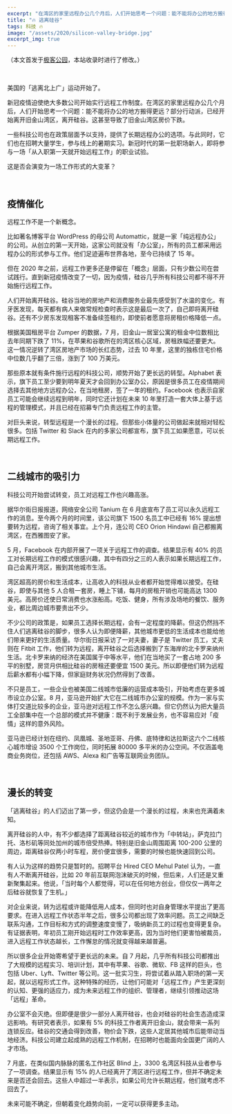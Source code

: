 ```yaml
---
excerpt: "在湾区的家里远程办公几个月后，人们开始思考一个问题：能不能将办公的地方搬得更远？部分行动派，已经开始离开旧金山湾区，离开硅谷。"
title: "🔥 逃离硅谷"
tags: 科技 🔥
image: "/assets/2020/silicon-valley-bridge.jpg"
excerpt_img: true
---
```


（本文首发于[极客公园](https://www.geekpark.net/news/264917)，本站收录时进行了修改。）

<br>

美国的「逃离北上广」运动开始了。

新冠疫情迫使绝大多数公司开始实行远程工作制度。在湾区的家里远程办公几个月后，人们开始思考一个问题：能不能将办公的地方搬得更远？部分行动派，已经开始离开旧金山湾区，离开硅谷。这甚至导致了旧金山湾区房价下跌。

一些科技公司也在政策层面予以支持，提供了长期远程办公的选项。与此同时，它们也在招聘大量学生，参与线上的暑期实习。新冠时代的第一批职场新人，即将参与一场「从入职第一天就开始远程工作」的职业试验。

这是否会演变为一场工作形式的大变革？

<br>

## 疫情催化
远程工作不是一个新概念。

比如著名博客平台 WordPress 的母公司 Automattic，就是一家「纯远程办公」的公司。从创立的第一天开始，这家公司就没有「办公室」，所有的员工都采用远程办公的形式参与工作。他们足迹遍布世界各地，至今已持续了 15 年。

但在 2020 年之前，远程工作更多还是停留在「概念」层面，只有少数公司在尝试践行。直到新冠疫情改变了一切，因为疫情，硅谷几乎所有科技公司都不得不开始施行远程工作。

人们开始离开硅谷。硅谷当地的房地产和消费服务业最先感受到了水温的变化。有牙医发现，每天都有病人来做常规检查时表示这是最后一次了，自己即将离开硅谷。还有不少房东发现租客不准备续签租约，即使前者愿意将房租价格降低一点。

根据美国租房平台 Zumper 的数据，7 月，旧金山一居室公寓的租金中位数相比去年同期下跌了 11%，在苹果和谷歌所在的湾区核心区域，房租跌幅还要更大。这一情况逆转了湾区房地产市场的长红态势，过去 10 年里，这里的独栋住宅价格中位数几乎翻了三倍，涨到了 100 万美元。

那些原本就有条件施行远程的科技公司，顺势开始了更长远的转型。Alphabet 表示，旗下员工至少要到明年夏天才会回到办公室办公，原因是很多员工在疫情期间选择去其他地方远程办公，在当地租房，签了一年的租约。Facebook 也表示自家员工可能会继续远程到明年，同时它还计划在未来 10 年里打造一套大体上基于远程的管理模式，并且已经在招募专门负责远程工作的主管。

对巨头来说，转型远程是一个漫长的过程。但那些小体量的公司做起来就相对轻松很多。包括 Twitter 和 Slack 在内的多家公司都宣布，旗下员工如果愿意，可以长期远程工作。

<br>

## 二线城市的吸引力
科技公司开始尝试转变，员工对远程工作也兴趣高涨。

据华尔街日报报道，网络安全公司 Tanium 在 6 月底宣布了员工可以永久远程工作的消息。至今两个月的时间里，该公司旗下 1500 名员工中已经有 16% 提出想要转为远程，咨询了相关事宜。上个月，连公司 CEO Orion Hindawi 自己都搬离湾区，在西雅图安了家。

5 月，Facebook 在内部开展了一项关于远程工作的调查。结果显示有 40% 的员工对长期远程工作的模式很感兴趣，其中有四分之三的人表示如果长期远程工作，自己会离开湾区，搬到其他城市生活。

湾区超高的房价和生活成本，让高收入的科技从业者都开始觉得难以接受。在硅谷，即使与其他 5 人合租一套房，睡上下铺，每月的房租开销也可能高达 1300 美元。高房价还使日常消费也水涨船高。吃饭、健身，所有涉及场地的餐饮、服务业，都比周边城市要贵出不少。

不少公司的政策是，如果员工选择长期远程，会有一定程度的降薪。但这仍然挡不住人们逃离硅谷的脚步，很多人认为即便降薪，其他城市更低的生活成本也能给他们带来更好的生活质量。华尔街日报采访了一对夫妻，妻子是 Twitter 员工，丈夫则在 Fitbit 工作，他们转为远程，离开硅谷之后选择搬到了东海岸的北卡罗来纳州生活。北卡罗来纳的经济在美国属于中等水平，他们在当地买了一套占地 200 多平的别墅，房贷月供相比硅谷的房租还要便宜 1500 美元。所以即便他们转为远程后薪水都有小幅下降，但家庭财务状况仍然得到了改善。

不只是员工，一些企业也被美国二线城市低廉的运营成本吸引，开始考虑在更多城市设立办公室。8 月，亚马逊开始扩大它在二线城市办公室的规模。作为一家与实体打交道比较多的企业，亚马逊对远程工作不怎么感兴趣。但它仍然认为把大量员工全部集中在一个总部的模式并不健康：既不利于发展业务，也不容易应对「疫情」这样的意外风险。

亚马逊已经计划在纽约、凤凰城、圣地亚哥、丹佛、底特律和达拉斯这六个二线核心城市增设 3500 个工作岗位，同时拓展 80000 多平米的办公空间。不仅涵盖电商业务岗位，还包括 AWS、Alexa 和广告等互联网业务团队。

<br>

## 漫长的转变
「逃离硅谷」的人们迈出了第一步，但这仍会是一个漫长的过程，未来也充满着未知。

离开硅谷的人中，有不少都选择了距离硅谷较近的城市作为「中转站」，萨克拉门托、洛杉矶等同处加州的城市倍受热捧。特别是旧金山周围距离 100-200 公里的周边，距离硅谷仅两小时车程，房价便宜很多，需要的时候也能快速回到公司。

有人认为这样的趋势只是暂时的。招聘平台 Hired CEO Mehul Patel 认为，一直有人不断离开硅谷，比如 20 年前互联网泡沫破灭的时候，但后来，人们还是又重新聚集起来。他说，「当时每个人都觉得，可以在任何地方创业，但仅仅一两年之后硅谷就恢复了生机。」

对企业来说，转为远程或许能降低用人成本，但同时也对自身管理水平提出了更高要求。在进入远程工作状态半年之后，很多公司都出现了效率问题。员工之间缺乏联系沟通，工作目标和方式的调整速度变慢了，吸纳新员工的过程也变得更复杂。有证据表明，年初员工刚开始远程时工作效率更高，因为当时他们更害怕被裁员，进入远程工作状态越长，工作懈怠的情况就变得越来越普遍。

所以很多企业开始寄希望于更长远的未来。自 7 月起，几乎所有科技公司都推出了大规模的远程实习、培训计划，其中有苹果、谷歌、微软、FB 这样的巨头，也包括 Uber、Lyft、Twitter 等公司。这一批实习生，将尝试着从踏入职场的第一天起，就以远程形式工作。这种特殊的经历，让他们可能对「远程工作」产生更深刻的认知、更强的适应力，成为未来远程工作的组织、管理者，继续引领推动这场「远程」革命。

办公室不会灭绝。但即便是很少一部分人离开硅谷，也会对硅谷的社会生态造成深远影响。有研究者表示，如果有 5% 的科技工作者离开旧金山，就会带来一系列连锁反应。硅谷的交通会得到改善，物价会下跌，这些人定居其他城市后能带动当地经济。科技公司建立起成熟的远程工作机制，在招聘时也能面向全国更广阔的人才市场。

7 月底，在类似国内脉脉的匿名工作社区 Blind 上，3300 名湾区科技从业者参与了一项调查。结果显示有 15% 的人已经离开了湾区进行远程工作，但并不确定未来是否还会回去。这些人中超过一半表示，如果公司允许长期远程，他们就考虑不回去了。

未来可能不确定，但朝着变化趋势向前，一定可以获得更多主动。
